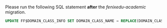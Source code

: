 Please run the following SQL statement **after** the *fenixedu-academic* migration.

```sql
UPDATE FF$DOMAIN_CLASS_INFO SET DOMAIN_CLASS_NAME = REPLACE(DOMAIN_CLASS_NAME,'org.fenixedu.academic.domain.teacher.evaluation', 'pt.ist.fenixedu.teacher.evaluation.domain') WHERE DOMAIN_CLASS_NAME like 'org.fenixedu.academic.domain.teacher.evaluation%';
```